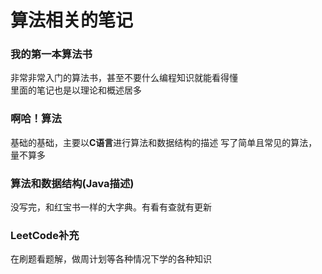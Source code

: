 # 算法相关的笔记    

### 我的第一本算法书
非常非常入门的算法书，甚至不要什么编程知识就能看得懂    
里面的笔记也是以理论和概述居多

### 啊哈！算法
基础的基础，主要以**C语言**进行算法和数据结构的描述 
写了简单且常见的算法，量不算多

### 算法和数据结构(Java描述)
没写完，和红宝书一样的大字典。有看有查就有更新

### LeetCode补充
在刷题看题解，做周计划等各种情况下学的各种知识  